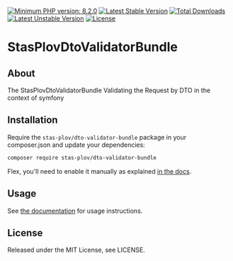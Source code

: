 [![Minimum PHP version: 8.2.0](https://img.shields.io/badge/php-8.2.0%2B-blue.svg)](https://packagist.org/packages/infection/infection)
[![Latest Stable Version](http://poser.pugx.org/stas-plov/dto-validator-bundle/v)](https://packagist.org/packages/stas-plov/dto-validator-bundle) 
[![Total Downloads](http://poser.pugx.org/stas-plov/dto-validator-bundle/downloads)](https://packagist.org/packages/stas-plov/dto-validator-bundle) 
[![Latest Unstable Version](http://poser.pugx.org/stas-plov/dto-validator-bundle/v/unstable)](https://packagist.org/packages/stas-plov/dto-validator-bundle) 
[![License](http://poser.pugx.org/stas-plov/dto-validator-bundle/license)](https://packagist.org/packages/stas-plov/dto-validator-bundle) 

# StasPlovDtoValidatorBundle

## About 

The StasPlovDtoValidatorBundle Validating the Request by DTO in the context of symfony

## Installation

Require the `stas-plov/dto-validator-bundle` package in your composer.json and update your dependencies:

```bash
composer require stas-plov/dto-validator-bundle
```

Flex, you'll need to enable it manually as explained [in the docs][2].

## Usage

See [the documentation][2] for usage instructions.

## License

Released under the MIT License, see LICENSE.

[1]: https://symfony.com/doc/current/setup/flex.html
[2]: ./Resources//doc//HowToUse.md